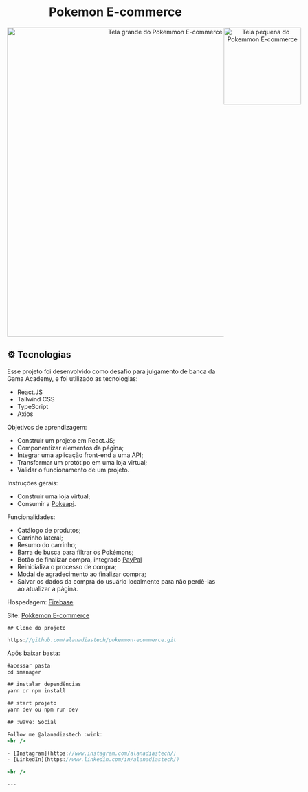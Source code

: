 <h1 align="center">
  Pokemon E-commerce
</h1>

<div align="center" style="display:flex;">
  <img 
    width="720" 
    alt="Tela grande do Pokemmon E-commerce" 
    src="https://firebasestorage.googleapis.com/v0/b/pokemmon-ecommerce.appspot.com/o/Captura%20de%20tela%20de%202023-07-26%2020-17-08.png?alt=media&token=ceffc261-0efb-4ac1-bc7d-60ac7a66a244">
  <img 
    width="180" 
    alt="Tela pequena do Pokemmon E-commerce" 
    src="https://firebasestorage.googleapis.com/v0/b/pokemmon-ecommerce.appspot.com/o/WhatsApp%20Image%202023-07-26%20at%2020.18.36.jpeg?alt=media&token=fb8b8546-1829-4da5-aeb2-85595ccd3d37">
</div>

## :gear: Tecnologias

Esse projeto foi desenvolvido como desafio para julgamento de banca da Gama Academy, e foi utilizado as tecnologias:

  - React.JS
  - Tailwind CSS
  - TypeScript
  - Axios

Objetivos de aprendizagem:

- Construir um projeto em React.JS;
- Componentizar elementos da página;
- Integrar uma aplicação front-end a uma API;
- Transformar um protótipo em uma loja virtual;
- Validar o funcionamento de um projeto.

Instruções gerais:

- Construir uma loja virtual;
- Consumir a [Pokeapi](https://pokeapi.co/).

Funcionalidades:

- Catálogo de produtos;
- Carrinho lateral;
- Resumo do carrinho;
- Barra de busca para filtrar os Pokémons;
- Botão de finalizar compra, integrado [PayPal](https://developer.paypal.com/home)
- Reinicializa o processo de compra;
- Modal de agradecimento ao finalizar compra;
- Salvar os dados da compra do usuário localmente para não perdê-las ao atualizar a página.

Hospedagem: [Firebase](https://firebase.google.com/docs/hosting?hl=pt-br)

Site: [Pokkemon E-commerce](https://pokemmon-ecommerce.web.app/)



    ## Clone do projeto

```jsx
https://github.com/alanadiastech/pokemmon-ecommerce.git
```

Após baixar basta:

```jsx
#acessar pasta
cd imanager

## instalar dependências
yarn or npm install 

## start projeto
yarn dev ou npm run dev

## :wave: Social

Follow me @alanadiastech :wink:
<br />

- [Instagram](https://www.instagram.com/alanadiastech/)
- [LinkedIn](https://www.linkedin.com/in/alanadiastech/)

<br />

---
